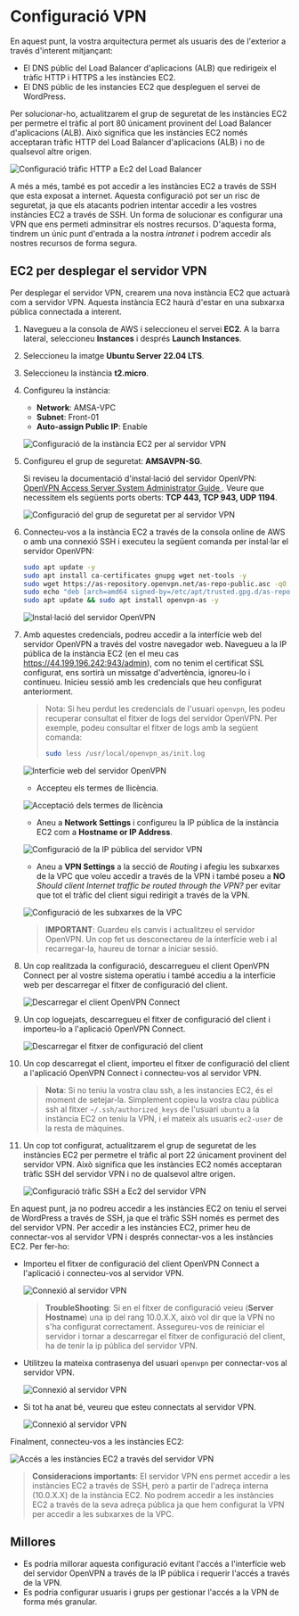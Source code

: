 # Configuració VPN

En aquest punt, la vostra arquitectura permet als usuaris des de l'exterior a través d'interent mitjançant:

- El DNS públic del Load Balancer d'aplicacions (ALB) que redirigeix el tràfic HTTP i HTTPS a les instàncies EC2.
- El DNS públic de les instancies EC2 que despleguen el servei de WordPress.

Per solucionar-ho, actualitzarem el grup de seguretat de les instàncies EC2 per permetre el tràfic al port 80 únicament provinent del Load Balancer d'aplicacions (ALB). Això significa que les instàncies EC2 només acceptaran tràfic HTTP del Load Balancer d'aplicacions (ALB) i no de qualsevol altre origen.

![Configuració tràfic HTTP a Ec2 del Load Balancer](../figs/wordpress/ec2-80-only-lb.png)

A més a més, també es pot accedir a les instàncies EC2 a través de SSH que esta exposat a internet. Aquesta configuració pot ser un risc de seguretat, ja que els atacants podrien intentar accedir a les vostres instàncies EC2 a través de SSH. Un forma de solucionar es configurar una VPN que ens permeti adminsitrar els nostres recursos. D'aquesta forma, tindrem un únic punt d'entrada a la nostra *intranet* i podrem accedir als nostres recursos de forma segura.

## EC2 per desplegar el servidor VPN

Per desplegar el servidor VPN, crearem una nova instància EC2 que actuarà com a servidor VPN. Aquesta instància EC2 haurà d'estar en una subxarxa pública connectada a interent. 

1. Navegueu a la consola de AWS i seleccioneu el servei **EC2**. A la barra lateral, seleccioneu **Instances** i després **Launch Instances**.
2. Seleccioneu la imatge **Ubuntu Server 22.04 LTS**.
3. Seleccioneu la instància **t2.micro**.
4. Configureu la instància:
    - **Network**: AMSA-VPC
    - **Subnet**: Front-01
    - **Auto-assign Public IP**: Enable

    ![Configuració de la instància EC2 per al servidor VPN](../figs/wordpress/AMSA-VPN.png)

5. Configureu el grup de seguretat: **AMSAVPN-SG**.

    Si reviseu la documentació d'instal·lació del servidor OpenVPN: [OpenVPN Access Server System Administrator Guide ](https://openvpn.net/images/pdf/OpenVPN_Access_Server_Sysadmin_Guide_Rev.pdf). Veure que necessitem els següents ports oberts: **TCP 443, TCP 943, UDP 1194**.

    ![Configuració del grup de seguretat per al servidor VPN](../figs/wordpress/AMSA-SG-VPN.png)

6. Connecteu-vos a la instància EC2 a través de la consola online de AWS o amb una connexió SSH i executeu la següent comanda per instal·lar el servidor OpenVPN:

    ```bash
    sudo apt update -y
    sudo apt install ca-certificates gnupg wget net-tools -y
    sudo wget https://as-repository.openvpn.net/as-repo-public.asc -qO /etc/apt/trusted.gpg.d/as-repo-public.asc
    sudo echo "deb [arch=amd64 signed-by=/etc/apt/trusted.gpg.d/as-repo-public.asc] http://as-repository.openvpn.net/as/debian jammy main" | sudo tee /etc/apt/sources.list.d/openvpn-as-repo.list
    sudo apt update && sudo apt install openvpn-as -y
    ```

    ![Instal·lació del servidor OpenVPN](../figs/wordpress/VPN-config.png)

7. Amb aquestes credencials, podreu accedir a la interfície web del servidor OpenVPN a través del vostre navegador web. Navegueu a la IP pública de la instància EC2 (en el meu cas https://44.199.196.242:943/admin), com no tenim el certificat SSL configurat, ens sortirà un missatge d'advertència, ignoreu-lo i continueu. Inicieu sessió amb les credencials que heu configurat anteriorment.

    > Nota: Si heu perdut les credencials de l'usuari `openvpn`, les podeu recuperar consultat el fitxer de logs del servidor OpenVPN. Per exemple, podeu consultar el fitxer de logs amb la següent comanda:
    >
    > ```bash
    > sudo less /usr/local/openvpn_as/init.log 
    > ```

    ![Interfície web del servidor OpenVPN](../figs/wordpress/VPN-admin-login.png)

    - Accepteu els termes de llicència.
  
    ![Acceptació dels termes de llicència](../figs/wordpress/VPN-accept-terms.png)

    - Aneu a **Network Settings** i configureu la IP pública de la instància EC2 com a **Hostname or IP Address**.

    ![Configuració de la IP pública del servidor VPN](../figs/wordpress/VPN-admin-NetSet.png)

    - Aneu a **VPN Settings** a la secció de *Routing* i afegiu les subxarxes de la VPC que voleu accedir a través de la VPN i també poseu a **NO** *Should client Internet traffic be routed through the VPN?* per evitar que tot el tràfic del client sigui redirigit a través de la VPN.

    ![Configuració de les subxarxes de la VPC](../figs/wordpress/VPN-Routing-Conf.png)

    > **IMPORTANT**: Guardeu els canvis i actualitzeu el servidor OpenVPN. Un cop fet us desconectareu de la interfície web i al recarregar-la, haureu de tornar a iniciar sessió.

8. Un cop realitzada la configuració, descarregueu el client OpenVPN Connect per al vostre sistema operatiu i també accediu a la interfície web per descarregar el fitxer de configuració del client.

    ![Descarregar el client OpenVPN Connect](../figs/wordpress/client.png)

9.  Un cop loguejats, descarregueu el fitxer de configuració del client i importeu-lo a l'aplicació OpenVPN Connect.

    ![Descarregar el fitxer de configuració del client](../figs/wordpress/client-02.png)

10. Un cop descarregat el client, importeu el fitxer de configuració del client a l'aplicació OpenVPN Connect i connecteu-vos al servidor VPN.

    > **Nota**: Si no teniu la vostra clau ssh, a les instancies EC2, és el moment de setejar-la. Simplement copieu la vostra clau pública ssh al fitxer `~/.ssh/authorized_keys` de l'usuari `ubuntu` a la instància EC2 on teniu la VPN, i el mateix als usuaris `ec2-user` de la resta de màquines.

11. Un cop tot configurat, actualitzarem el grup de seguretat de les instàncies EC2 per permetre el tràfic al port 22 únicament provinent del servidor VPN. Això significa que les instàncies EC2 només acceptaran tràfic SSH del servidor VPN i no de qualsevol altre origen.

    ![Configuració tràfic SSH a Ec2 del servidor VPN](../figs/wordpress/ec2-ssh-only-vpn.png)

En aquest punt, ja no podreu accedir a les instàncies EC2 on teniu el servei de WordPress a través de SSH, ja que el tràfic SSH només es permet des del servidor VPN. Per accedir a les instàncies EC2, primer heu de connectar-vos al servidor VPN i després connectar-vos a les instàncies EC2. Per fer-ho:

- Importeu el fitxer de configuració del client OpenVPN Connect a l'aplicació i connecteu-vos al servidor VPN.
  
    ![Connexió al servidor VPN](../figs/wordpress/vpn-connection-01.png)

    > **TroubleShooting**: Si en el fitxer de configuració veieu (**Server Hostname**) una ip del rang 10.0.X.X, això vol dir que la VPN no s'ha configurat correctament. Assegureu-vos de reiniciar el servidor i tornar a descarregar el fitxer de configuració del client, ha de tenir la ip pública del servidor VPN.

- Utilitzeu la mateixa contrasenya del usuari `openvpn` per connectar-vos al servidor VPN.

    ![Connexió al servidor VPN](../figs/wordpress/vpn-connection-02.png)

- Si tot ha anat bé, veureu que esteu connectats al servidor VPN.

    ![Connexió al servidor VPN](../figs/wordpress/vpn-connection-03.png)
  
Finalment, connecteu-vos a les instàncies EC2:

![Accés a les instàncies EC2 a través del servidor VPN](../figs/wordpress/VPN-SSH.png)

> **Consideracions importants**: El servidor VPN ens permet accedir a les instàncies EC2 a través de SSH, però a partir de l'adreça interna (10.0.X.X) de la instància EC2. No podrem accedir a les instàncies EC2 a través de la seva adreça pública ja que hem configurat la VPN per accedir a les subxarxes de la VPC.

## Millores

- Es podria millorar aquesta configuració evitant l'accés a l'interfície web del servidor OpenVPN a través de la IP pública i requerir l'accés a través de la VPN.
- Es podria configurar usuaris i grups per gestionar l'accés a la VPN de forma més granular.
